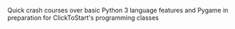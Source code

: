 Quick crash courses over basic Python 3 language features and Pygame 
in preparation for ClickToStart's programming classes